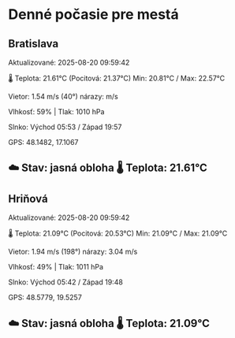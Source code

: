 ﻿# Denné počasie pre mestá

## Bratislava
Aktualizované: 2025-08-20 09:59:42

🌡️ Teplota: 21.61°C 
(Pocitová: 21.37°C)
Min: 20.81°C / Max: 22.57°C

Vietor: 1.54 m/s    (40°) 
nárazy:  m/s

Vlhkosť: 59% | Tlak: 1010 hPa

Slnko: Východ 05:53 / Západ 19:57

GPS: 48.1482, 17.1067

☁️ Stav: jasná obloha        🌡️ Teplota: 21.61°C
---

## Hriňová
Aktualizované: 2025-08-20 09:59:42

🌡️ Teplota: 21.09°C 
(Pocitová: 20.53°C)
Min: 21.09°C / Max: 21.09°C

Vietor: 1.94 m/s (198°)
nárazy: 3.04 m/s

Vlhkosť: 49% | Tlak: 1011 hPa

Slnko: Východ 05:42 / Západ 19:48

GPS: 48.5779, 19.5257

☁️ Stav: jasná obloha        🌡️ Teplota: 21.09°C
---
